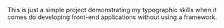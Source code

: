 This is just a simple project demonstrating my typographic skills when it comes do developing front-end applications without using a framework.
 